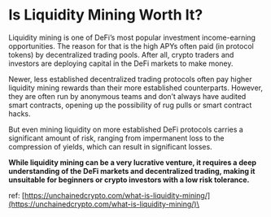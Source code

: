 # Is Liquidity Mining Worth It?

Liquidity mining is one of DeFi’s most popular investment income-earning opportunities. The reason for that is the high APYs often paid (in protocol tokens) by decentralized trading pools. After all, crypto traders and investors are deploying capital in the DeFi markets to make money.&#x20;

Newer, less established decentralized trading protocols often pay higher liquidity mining rewards than their more established counterparts. However, they are often run by anonymous teams and don’t always have audited smart contracts, opening up the possibility of rug pulls or smart contract hacks.&#x20;

But even mining liquidity on more established DeFi protocols carries a significant amount of risk, ranging from impermanent loss to the compression of yields, which can result in significant losses.

**While liquidity mining can be a very lucrative venture, it requires a deep understanding of the DeFi markets and decentralized trading, making it unsuitable for beginners or crypto investors with a low risk tolerance.**

ref: [https://unchainedcrypto.com/what-is-liquidity-mining/](https://unchainedcrypto.com/what-is-liquidity-mining/)\

